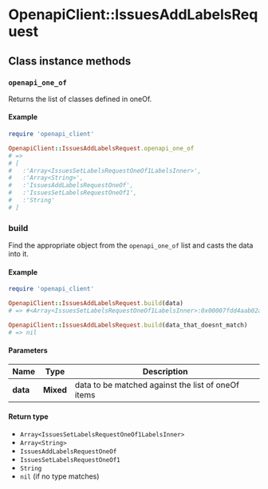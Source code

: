 # OpenapiClient::IssuesAddLabelsRequest

## Class instance methods

### `openapi_one_of`

Returns the list of classes defined in oneOf.

#### Example

```ruby
require 'openapi_client'

OpenapiClient::IssuesAddLabelsRequest.openapi_one_of
# =>
# [
#   :'Array<IssuesSetLabelsRequestOneOf1LabelsInner>',
#   :'Array<String>',
#   :'IssuesAddLabelsRequestOneOf',
#   :'IssuesSetLabelsRequestOneOf1',
#   :'String'
# ]
```

### build

Find the appropriate object from the `openapi_one_of` list and casts the data into it.

#### Example

```ruby
require 'openapi_client'

OpenapiClient::IssuesAddLabelsRequest.build(data)
# => #<Array<IssuesSetLabelsRequestOneOf1LabelsInner>:0x00007fdd4aab02a0>

OpenapiClient::IssuesAddLabelsRequest.build(data_that_doesnt_match)
# => nil
```

#### Parameters

| Name | Type | Description |
| ---- | ---- | ----------- |
| **data** | **Mixed** | data to be matched against the list of oneOf items |

#### Return type

- `Array<IssuesSetLabelsRequestOneOf1LabelsInner>`
- `Array<String>`
- `IssuesAddLabelsRequestOneOf`
- `IssuesSetLabelsRequestOneOf1`
- `String`
- `nil` (if no type matches)

